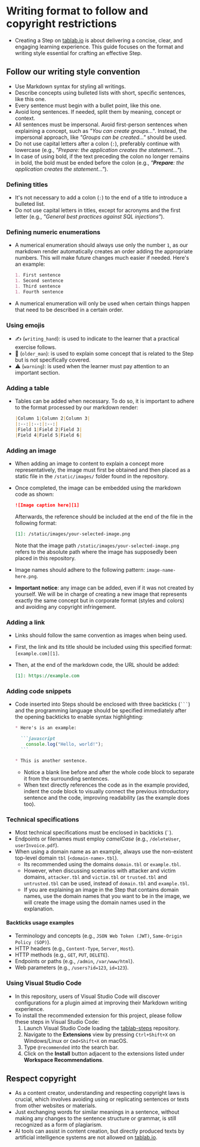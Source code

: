 # Writing format to follow and copyright restrictions

* Creating a Step on [tablab.io][1] is about delivering a concise, clear, and engaging learning experience. This guide focuses on the format and writing style essential for crafting an effective Step.

## Follow our writing style convention

* Use Markdown syntax for styling all writings.
* Describe concepts using bulleted lists with short, specific sentences, like this one.
* Every sentence must begin with a bullet point, like this one.
* Avoid long sentences. If needed, split them by meaning, concept or context.
* All sentences must be impersonal. Avoid first-person sentences when explaining a concept, such as *"You can create groups..."*. Instead, the impersonal approach, like *"Groups can be created..."* should be used.
* Do not use capital letters after a colon (`:`), preferably continue with lowercase (e.g., *"Prepare: the application creates the statement..."*).
* In case of using bold, if the text preceding the colon no longer remains in bold, the bold must be ended before the colon (e.g., *"**Prepare**: the application creates the statement..."*).

### Defining titles

* It's not necessary to add a colon (`:`) to the end of a title to introduce a bulleted list.
* Do not use capital letters in titles, except for acronyms and the first letter (e.g., *"General best practices against SQL injections"*).

### Defining numeric enumerations

* A numerical enumeration should always use only the number `1`, as our markdown render automatically creates an order adding the appropriate numbers. This will make future changes much easier if needed. Here's an example:

  ```markdown
  1. First sentence
  1. Second sentence
  1. Third sentence
  1. Fourth sentence
  ```

* A numerical enumeration will only be used when certain things happen that need to be described in a certain order.

### Using emojis

* :writing_hand: (`writing_hand`): is used to indicate to the learner that a practical exercise follows.
* :older_man: (`older_man`): is used to explain some concept that is related to the Step but is not specifically covered.
* :warning: (`warning`): is used when the learner must pay attention to an important section.

### Adding a table

* Tables can be added when necessary. To do so, it is important to adhere to the format processed by our markdown render:

  ```markdown
  |Column 1|Column 2|Column 3|
  |:--:|:--:|:--:|
  |Field 1|Field 2|Field 3|
  |Field 4|Field 5|Field 6|
  ```

### Adding an image

* When adding an image to content to explain a concept more representatively, the image must first be obtained and then placed as a static file in the `/static/images/` folder found in the repository.
* Once completed, the image can be embedded using the markdown code as shown:

  ```markdown
  ![Image caption here][1]
  ```

  Afterwards, the reference should be included at the end of the file in the following format:

  ```markdown
  [1]: /static/images/your-selected-image.png
  ```
  
  Note that the image path `/static/images/your-selected-image.png` refers to the absolute path where the image has supposedly been placed in this repository.
* Image names should adhere to the following pattern: `image-name-here.png`.
* **Important notice**: any image can be added, even if it was not created by yourself. We will be in charge of creating a new image that represents exactly the same concept but in corporate format (styles and colors) and avoiding any copyright infringement.

### Adding a link

* Links should follow the same convention as images when being used.
* First, the link and its title should be included using this specified format: `[example.com][1]`.
* Then, at the end of the markdown code, the URL should be added:

  ```markdown
  [1]: https://example.com
  ```

### Adding code snippets

* Code inserted into Steps should be enclosed with three backticks (```` ``` ````) and the programming language should be specified immediately after the opening backticks to enable syntax highlighting:

    ``````markdown
    * Here's is an example:

      ```javascript
        console.log("Hello, world!");
      ```

    * This is another sentence.
    ``````

  * Notice a blank line before and after the whole code block to separate it from the surrounding sentences.
  * When text directly references the code as in the example provided, indent the code block to visually connect the previous introductory sentence and the code, improving readability (as the example does too).

### Technical specifications

* Most technical specifications must be enclosed in backticks (`` ` ``).
* Endpoints or filenames must employ *camelCase* (e.g., `/deleteUser`, `userInvoice.pdf`).
* When using a domain name as an example, always use the non-existent top-level domain `tbl` (`<domain-name>.tbl`).
  * Its recommended using the domains `domain.tbl` or `example.tbl`.
  * However, when discussing scenarios with attacker and victim domains, `attacker.tbl` and `victim.tbl` or `trusted.tbl` and `untrusted.tbl` can be used, instead of `domain.tbl` and `example.tbl`.
  * If you are explaining an image in the Step that contains domain names, use the domain names that you want to be in the image, we will create the image using the domain names used in the explanation.

#### Backticks usage examples

* Terminology and concepts (e.g., `JSON Web Token (JWT)`, `Same-Origin Policy (SOP)`).
* HTTP headers (e.g., `Content-Type`, `Server`, `Host`).
* HTTP methods (e.g., `GET`, `PUT`, `DELETE`).
* Endpoints or paths (e.g., `/admin`, `/var/www/html`).
* Web parameters (e.g., `/users?id=123`, `id=123`).

### Using Visual Studio Code

* In this repository, users of Visual Studio Code will discover configurations for a plugin aimed at improving their Markdown writing experience.
* To install the recommended extension for this project, please follow these steps in Visual Studio Code:
  1. Launch Visual Studio Code loading the [tablab-steps][2] repository.
  1. Navigate to the **Extensions** view by pressing `Ctrl+Shift+X` on Windows/Linux or `Cmd+Shift+X` on macOS.
  1. Type `@recommended` into the search bar.
  1. Click on the **Install** button adjacent to the extensions listed under **Workspace Recommendations**.

## Respect copyright

* As a content creator, understanding and respecting copyright laws is crucial, which involves avoiding using or replicating sentences or texts from other websites or materials.
* Just exchanging words for similar meanings in a sentence, without making any changes to the sentence structure or grammar, is still recognized as a form of plagiarism.
* AI tools can assist in content creation, but directly produced texts by artificial intelligence systems are not allowed on [tablab.io][1].

[1]: https://tablab.io
[2]: https://github.com/samus-io/tablab-steps

